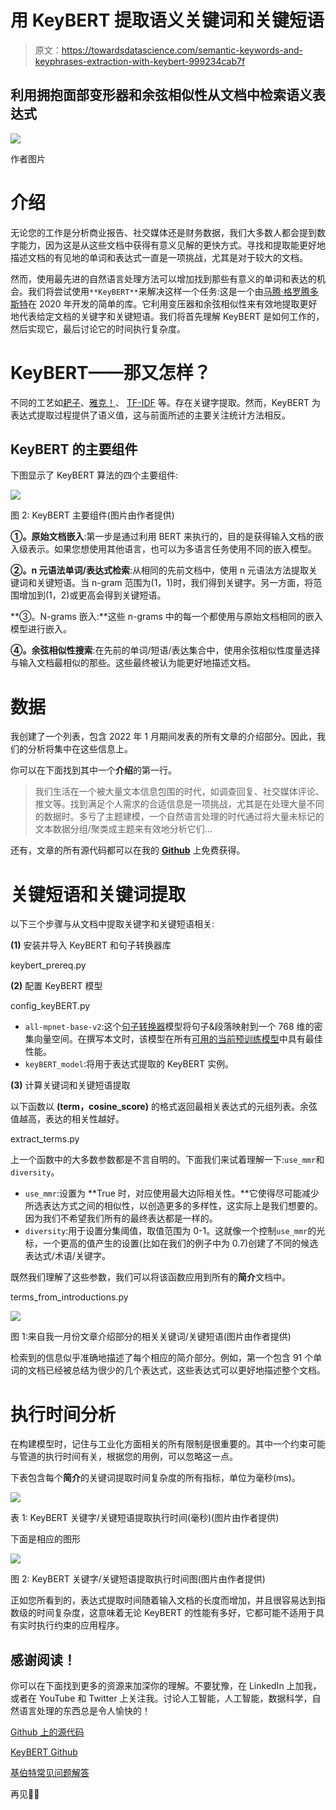 # 用 KeyBERT 提取语义关键词和关键短语

> 原文：<https://towardsdatascience.com/semantic-keywords-and-keyphrases-extraction-with-keybert-999234cab7f>

## 利用拥抱面部变形器和余弦相似性从文档中检索语义表达式

![](img/866755431cb9098d0c47a6cc68fd30c8.png)

作者图片

# 介绍

无论您的工作是分析商业报告、社交媒体还是财务数据，我们大多数人都会提到数字能力，因为这是从这些文档中获得有意义见解的更快方式。寻找和提取能更好地描述文档的有见地的单词和表达式一直是一项挑战，尤其是对于较大的文档。

然而，使用最先进的自然语言处理方法可以增加找到那些有意义的单词和表达的机会。我们将尝试使用`**KeyBERT**`来解决这样一个任务:这是一个由[马腾·格罗腾多斯特](https://www.maartengrootendorst.com/)在 2020 年开发的简单的库。它利用变压器和余弦相似性来有效地提取更好地代表给定文档的关键字和关键短语。我们将首先理解 KeyBERT 是如何工作的，然后实现它，最后讨论它的时间执行复杂度。

# KeyBERT——那又怎样？

不同的工艺如[耙子](https://github.com/aneesha/RAKE)、[雅克！](https://github.com/LIAAD/yake)、 [TF-IDF](https://en.wikipedia.org/wiki/Tf–idf) 等。存在关键字提取。然而，KeyBERT 为表达式提取过程提供了语义值，这与前面所述的主要关注统计方法相反。

## KeyBERT 的主要组件

下图显示了 KeyBERT 算法的四个主要组件:

![](img/5b25be398d7999d9a17c402319b83ef2.png)

图 2: KeyBERT 主要组件(图片由作者提供)

**①。原始文档嵌入**:第一步是通过利用 BERT 来执行的，目的是获得输入文档的嵌入级表示。如果您想使用其他语言，也可以为多语言任务使用不同的嵌入模型。

**②。n 元语法单词/表达式检索**:从相同的先前文档中，使用 n 元语法方法提取关键词和关键短语。当 n-gram 范围为(1，1)时，我们得到关键字。另一方面，将范围增加到(1，2)或更高会得到关键短语。

**③。N-grams 嵌入:**这些 n-grams 中的每一个都使用与原始文档相同的嵌入模型进行嵌入。

**④。余弦相似性搜索**:在先前的单词/短语/表达集合中，使用余弦相似性度量选择与输入文档最相似的那些。这些最终被认为能更好地描述文档。

# 数据

我创建了一个列表，包含 2022 年 1 月期间发表的所有文章的介绍部分。因此，我们的分析将集中在这些信息上。

你可以在下面找到其中一个**介绍**的第一行。

> 我们生活在一个被大量文本信息包围的时代，如调查回复、社交媒体评论、推文等。找到满足个人需求的合适信息是一项挑战，尤其是在处理大量不同的数据时。多亏了主题建模，一个自然语言处理的时代通过将大量未标记的文本数据分组/聚类成主题来有效地分析它们…

还有，文章的所有源代码都可以在我的 [**Github**](https://github.com/keitazoumana/Medium-Articles-Notebooks/blob/main/Advanced_Topic_Modeling_BERTopic.ipynb) 上免费获得。

# 关键短语和关键词提取

以下三个步骤与从文档中提取关键字和关键短语相关:

**(1)** 安装并导入 KeyBERT 和句子转换器库

keybert_prereq.py

**(2)** 配置 KeyBERT 模型

config_keyBERT.py

*   `all-mpnet-base-v2`:这个[句子转换器](https://www.sbert.net/)模型将句子&段落映射到一个 768 维的密集向量空间。在撰写本文时，该模型在所有[可用的当前预训练模型](https://www.sbert.net/docs/pretrained_models.html)中具有最佳性能。
*   `keyBERT_model`:将用于表达式提取的 KeyBERT 实例。

**(3)** 计算关键词和关键短语提取

以下函数以 **(term，cosine_score)** 的格式返回最相关表达式的元组列表。余弦值越高，表达的相关性越好。

extract_terms.py

上一个函数中的大多数参数都是不言自明的。下面我们来试着理解一下:`use_mmr`和`diversity`。

*   `use_mmr`:设置为 **True 时，对应使用最大边际相关性。**它使得尽可能减少所选表达方式之间的相似性，以创造更多的多样性，这实际上是我们想要的。因为我们不希望我们所有的最终表达都是一样的。
*   `diversity`:用于设置分集阈值，取值范围为 0-1。这就像一个控制`use_mmr`的光标，一个更高的值产生的设置(比如在我们的例子中为 0.7)创建了不同的候选表达式/术语/关键字。

既然我们理解了这些参数，我们可以将该函数应用到所有的**简介**文档中。

terms_from_introductions.py

![](img/1efba89c708dee05a3278441c8c3848f.png)

图 1:来自我一月份文章介绍部分的相关关键词/关键短语(图片由作者提供)

检索到的信息似乎准确地描述了每个相应的简介部分。例如，第一个包含 91 个单词的文档已经被总结为很少的几个表达式，这些表达式可以更好地描述整个文档。

# 执行时间分析

在构建模型时，记住与工业化方面相关的所有限制是很重要的。其中一个约束可能与管道的执行时间有关，根据您的用例，可以忽略这一点。

下表包含每个**简介**的关键词提取时间复杂度的所有指标，单位为毫秒(ms)。

![](img/5123bf11d72a63fe10e3bd3e581a229c.png)

表 1: KeyBERT 关键字/关键短语提取执行时间(毫秒)(图片由作者提供)

下面是相应的图形

![](img/e808cd12145b913eab966621c82c5a22.png)

图 2: KeyBERT 关键字/关键短语提取执行时间图(图片由作者提供)

正如您所看到的，表达式提取时间随着输入文档的长度而增加，并且很容易达到指数级的时间复杂度，这意味着无论 KeyBERT 的性能有多好，它都可能不适用于具有实时执行约束的应用程序。

## 感谢阅读！

你可以在下面找到更多的资源来加深你的理解。不要犹豫，在 LinkedIn 上加我，或者在 YouTube 和 Twitter 上关注我。讨论人工智能，人工智能，数据科学，自然语言处理的东西总是令人愉快的！

[Github 上的源代码](https://github.com/keitazoumana/Medium-Articles-Notebooks/blob/main/Advanced_Topic_Modeling_BERTopic.ipynb)

[KeyBERT Github](https://github.com/MaartenGr/KeyBERT)

[基伯特常见问题解答](https://maartengr.github.io/KeyBERT/faq.html)

再见🏃🏾